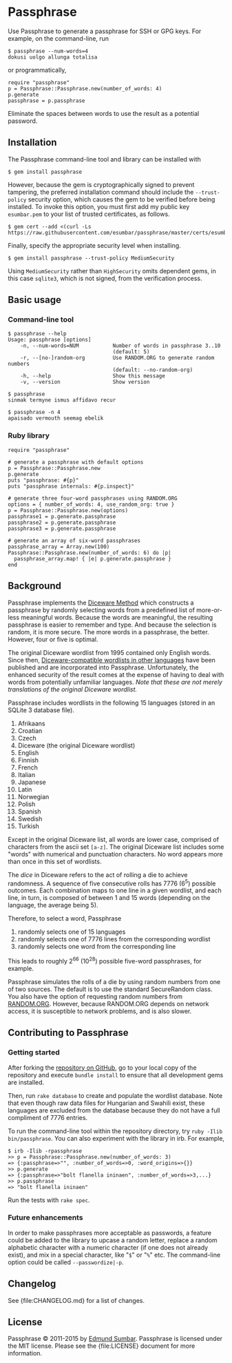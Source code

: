 # Passphrase
Use Passphrase to generate a passphrase for SSH or GPG keys. For example, on
the command-line, run

    $ passphrase --num-words=4
    dokusi uolgo allunga totalisa

or programmatically,

    require "passphrase"
    p = Passphrase::Passphrase.new(number_of_words: 4)
    p.generate
    passphrase = p.passphrase

Eliminate the spaces between words to use the result as a potential password.

## Installation
The Passphrase command-line tool and library can be installed with

    $ gem install passphrase

However, because the gem is cryptographically signed to prevent tampering, the
preferred installation command should include the `--trust-policy` security
option, which causes the gem to be verified before being installed. To invoke
this option, you must first add my public key `esumbar.pem` to your list of
trusted certificates, as follows.

    $ gem cert --add <(curl -Ls https://raw.githubusercontent.com/esumbar/passphrase/master/certs/esumbar.pem)

Finally, specify the appropriate security level when installing.

    $ gem install passphrase --trust-policy MediumSecurity

Using `MediumSecurity` rather than `HighSecurity` omits dependent gems, in
this case `sqlite3`, which is not signed, from the verification process.

## Basic usage
### Command-line tool

    $ passphrase --help
    Usage: passphrase [options]
        -n, --num-words=NUM           Number of words in passphrase 3..10
                                      (default: 5)
        -r, --[no-]random-org         Use RANDOM.ORG to generate random numbers
                                      (default: --no-random-org)
        -h, --help                    Show this message
        -v, --version                 Show version

    $ passphrase
    sinmak termyne ismus affidavo recur

    $ passphrase -n 4
    apaisado vermouth seemag ebelik

### Ruby library

    require "passphrase"

    # generate a passphrase with default options
    p = Passphrase::Passphrase.new
    p.generate
    puts "passphrase: #{p}"
    puts "passphrase internals: #{p.inspect}"

    # generate three four-word passphrases using RANDOM.ORG
    options = { number_of_words: 4, use_random_org: true }
    p = Passphrase::Passphrase.new(options)
    passphrase1 = p.generate.passphrase
    passphrase2 = p.generate.passphrase
    passphrase3 = p.generate.passphrase

    # generate an array of six-word passphrases
    passphrase_array = Array.new(100)
    Passphrase::Passphrase.new(number_of_words: 6) do |p|
      passphrase_array.map! { |e| p.generate.passphrase }
    end

## Background
Passphrase implements the [Diceware
Method](http://world.std.com/~reinhold/diceware.html) which constructs a
passphrase by randomly selecting words from a predefined list of more-or-less
meaningful words. Because the words are meaningful, the resulting passphrase
is easier to remember and type. And because the selection is random, it is
more secure. The more words in a passphrase, the better. However, four or five
is optimal.

The original Diceware wordlist from 1995 contained only English words. Since
then, [Diceware-compatible wordlists in other
languages](https://blog.agilebits.com/2013/04/16/1password-hashcat-strong-master-passwords/expanded-dicelists/) have been published and are incorporated
into Passphrase. Unfortunately, the enhanced security of the result comes at
the expense of having to deal with words from potentially unfamiliar languages.
_Note that these are not merely translations of the original Diceware
wordlist._

Passphrase includes wordlists in the following 15 languages (stored in an
SQLite 3 database file).

1. Afrikaans
2. Croatian
3. Czech
4. Diceware (the original Diceware wordlist)
5. English
6. Finnish
7. French
8. Italian
9. Japanese
10. Latin
11. Norwegian
12. Polish
13. Spanish
14. Swedish
15. Turkish

Except in the original Diceware list, all words are lower case, comprised of
characters from the ascii set `[a-z]`. The original Diceware list includes
some "words" with numerical and punctuation characters. No word appears more
than once in this set of wordlists.

The _dice_ in Diceware refers to the act of rolling a die to achieve
randomness. A sequence of five consecutive rolls has 7776 (6<sup>5</sup>)
possible outcomes. Each combination maps to one line in a given wordlist, and
each line, in turn, is composed of between 1 and 15 words (depending on the
language, the average being 5).

Therefore, to select a word, Passphrase

1. randomly selects one of 15 languages
2. randomly selects one of 7776 lines from the corresponding wordlist
3. randomly selects one word from the corresponding line

This leads to roughly 2<sup>66</sup> (10<sup>28</sup>) possible five-word
passphrases, for example.

Passphrase simulates the rolls of a die by using random numbers from one of
two sources. The default is to use the standard SecureRandom class. You also
have the option of requesting random numbers from
[RANDOM.ORG](http://www.random.org). However, because RANDOM.ORG depends on
network access, it is susceptible to network problems, and is also slower.

## Contributing to Passphrase
### Getting started
After forking the [repository on
GitHub](https://github.com/esumbar/passphrase), go to your local copy of the
repository  and execute `bundle install` to ensure that all development gems
are installed.

Then, run `rake database` to create and populate the wordlist database. Note
that even though raw data files for Hungarian and Swahili exist, these
languages are excluded from the database because they do not have a full
compliment of 7776 entries.

To run the command-line tool within the repository directory, try `ruby -Ilib
bin/passphrase`. You can also experiment with the library in irb. For example,

    $ irb -Ilib -rpassphrase
    >> p = Passphrase::Passphrase.new(number_of_words: 3)
    => {:passphrase=>"", :number_of_words=>0, :word_origins=>{}}
    >> p.generate
    => {:passphrase=>"bolt flanella ininaen", :number_of_words=>3,...}
    >> p.passphrase
    => "bolt flanella ininaen"

Run the tests with `rake spec`.

### Future enhancements
In order to make passphrases more acceptable as passwords, a feature could be
added to the library to upcase a random letter, replace a random alphabetic
character with a numeric character (if one does not already exist), and mix in
a special character, like "`$`" or "`%`" etc. The command-line option could be
called `--passwordize|-p`.

## Changelog
See {file:CHANGELOG.md} for a list of changes.

## License
Passphrase &copy; 2011-2015 by [Edmund Sumbar](mailto:esumbar@gmail.com).
Passphrase is licensed under the MIT license. Please see the {file:LICENSE}
document for more information.
